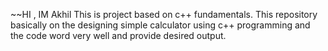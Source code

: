 ~~HI , IM Akhil 
This is project based on c++ fundamentals.
This repository basically on the designing simple calculator 
using c++ programming and the code word very well and provide desired output.
